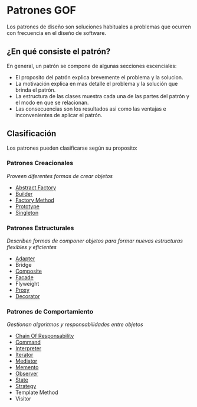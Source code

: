 # Patrones GOF
Los patrones de diseño son soluciones habituales a problemas que ocurren con frecuencia en el diseño de software.

## ¿En qué consiste el patrón?
En general, un patrón se compone de algunas secciones escenciales:

- El proposito del patrón explica brevemente el problema y la solucion.
- La motivación explica en mas detalle el problema y la solución que brinda el patrón.
- La estructura de las clases muestra cada una de las partes del patrón y el modo en que se relacionan.
- Las consecuencias son los resultados asi como las ventajas e inconvenientes de aplicar el patrón.

## Clasificación
Los patrones pueden clasificarse según su proposito:

### Patrones Creacionales
*Proveen diferentes formas de crear objetos*
- [Abstract Factory](https://github.com/nbordon/PatronesGOF/tree/master/PatronesGOF.AbstractFactory)
- [Builder](https://github.com/nbordon/PatronesGOF/tree/master/PatronesGOF.Builder)
- [Factory Method](https://github.com/nbordon/PatronesGOF/tree/master/PatronesGOF.FactoryMethod)
- [Prototype](https://github.com/nbordon/PatronesGOF/tree/master/PatronesGOF.Prototype)
- [Singleton](https://github.com/nbordon/PatronesGOF/tree/master/PatronesGOF.Singleton)

### Patrones Estructurales
*Describen formas de componer objetos para formar nuevas estructuras flexibles y eficientes*
- [Adapter](https://github.com/nbordon/PatronesGOF/tree/master/PatronesGOF.Adapter)
- Bridge
- [Composite](https://github.com/nbordon/PatronesGOF/tree/master/PatronesGOF.Composite)
- [Facade](https://github.com/nbordon/PatronesGOF/tree/master/PatronesGOF.Facade)
- Flyweight
- [Proxy](https://github.com/nbordon/PatronesGOF/tree/master/PatronesGOF.Proxy)
- [Decorator](https://github.com/nbordon/PatronesGOF/tree/master/PatronesGOF.Decorator)

### Patrones de Comportamiento
*Gestionan algoritmos y responsabilidades entre objetos*
- [Chain Of Responsability](https://github.com/nbordon/PatronesGOF/tree/master/PatronesGOF.ChainOfResponsability)
- [Command](https://github.com/nbordon/PatronesGOF/tree/master/PatronesGOF.Command)
- [Interpreter](https://github.com/nbordon/PatronesGOF/tree/master/PatronesGOF.Interpreter)
- [Iterator](https://github.com/nbordon/PatronesGOF/tree/master/PatronesGOF.Iterator)
- [Mediator](https://github.com/nbordon/PatronesGOF/tree/master/PatronesGOF.Mediator)
- [Memento](https://github.com/nbordon/PatronesGOF/tree/master/PatronesGOF.Memento)
- [Observer](https://github.com/nbordon/PatronesGOF/tree/master/PatronesGOF.Observer)
- [State](https://github.com/nbordon/PatronesGOF/tree/master/PatronesGOF.State)
- [Strategy](https://github.com/nbordon/PatronesGOF/tree/master/PatronesGOF.Strategy)
- Template Method
- Visitor
